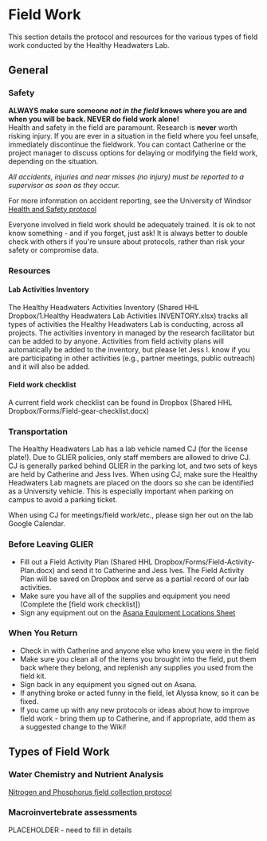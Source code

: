 # Field Work
This section details the protocol and resources for the various types of field work conducted by the Healthy Headwaters Lab.

## General
### Safety
**ALWAYS make sure someone *not in the field* knows where you are and when you will be back. NEVER do field work alone!**    
Health and safety in the field are paramount. Research is **never** worth risking injury. If you are ever in a situation in the field where you feel unsafe, immediately discontinue the fieldwork. You can contact Catherine or the project manager to discuss options for delaying or modifying the field work, depending on the situation.  
  
  *All accidents, injuries and near misses (no injury) must be reported to a supervisor as soon as they occur.*  
  
For more information on accident reporting, see the University of Windsor [Health and Safety protocol](http://www1.uwindsor.ca/safety/report-an-accident)
  
Everyone involved in field work should be adequately trained. It is ok to not know something - and if you forget, just ask! It is always better to double check with others if you're unsure about protocols, rather than risk your safety or compromise data.

### Resources 
#### Lab Activities Inventory 
The Healthy Headwaters Activities Inventory (Shared HHL Dropbox/1.Healthy Headwaters Lab Activities INVENTORY.xlsx) tracks all types of activities the Healthy Headwaters Lab is conducting, across all projects. The activities inventory in managed by the research facilitator but can be added to by anyone. Activities from field activity plans will automatically be added to the inventory, but please let Jess I. know if you are participating in other activities (e.g., partner meetings, public outreach) and it will also be added.

#### Field work checklist 
A current field work checklist can be found in Dropbox (Shared HHL Dropbox/Forms/Field-gear-checklist.docx)

### Transportation
The Healthy Headwaters Lab has a lab vehicle named CJ (for the license plate!). Due to GLIER policies, only staff members are allowed to drive CJ. CJ is generally parked behind GLIER in the parking lot, and two sets of keys are held by Catherine and Jess Ives. When using CJ, make sure the Healthy Headwaters Lab magnets are placed on the doors so she can be identified as a University vehicle. This is especially important when parking on campus to avoid a parking ticket.  
  
When using CJ for meetings/field work/etc., please sign her out on the lab Google Calendar.

### Before Leaving GLIER
* Fill out a Field Activity Plan (Shared HHL Dropbox/Forms/Field-Activity-Plan.docx) and send it to Catherine and Jess Ives.  The Field Activity Plan will be saved on Dropbox and serve as a partial record of our lab activities.
* Make sure you have all of the supplies and equipment you need (Complete the [field work checklist])
* Sign any equipment out on the [Asana Equipment Locations Sheet](https://app.asana.com/0/1128801752832452/board)

### When You Return
* Check in with Catherine and anyone else who knew you were in the field
* Make sure you clean all of the items you brought into the field, put them back where they belong, and replenish any supplies you used from the field kit. 
* Sign back in any equipment you signed out on Asana.  
* If anything broke or acted funny in the field, let Alyssa know, so it can be fixed.
* If you came up with any new protocols or ideas about how to improve field work - bring them up to Catherine, and if appropriate, add them as a suggested change to the Wiki! 

## Types of Field Work
### Water Chemistry and Nutrient Analysis
[Nitrogen and Phosphorus field collection protocol](https://docs.google.com/document/d/1J_-WImrmv6p-hizuntN9HVxZ-ySU926bhYRPW6SIpNI/edit)

### Macroinvertebrate assessments
PLACEHOLDER - need to fill in details


